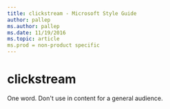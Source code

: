 ```yaml
---
title: clickstream - Microsoft Style Guide
author: pallep
ms.author: pallep
ms.date: 11/19/2016
ms.topic: article
ms.prod = non-product specific
---
```


# clickstream

One word. Don't use in content for a general audience. 
